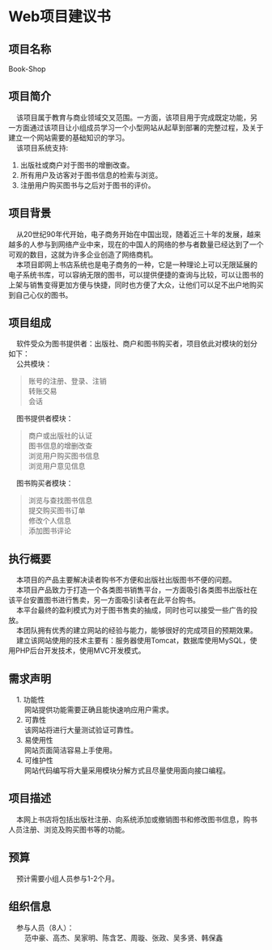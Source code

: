 # Web项目建议书
## 项目名称

  Book-Shop

## 项目简介

&nbsp;&nbsp;&nbsp;&nbsp;该项目属于教育与商业领域交叉范围。一方面，该项目用于完成既定功能，另一方面通过该项目让小组成员学习一个小型网站从起草到部署的完整过程，及关于建立一个网站需要的基础知识的学习。  
&nbsp;&nbsp;&nbsp;&nbsp;该项目系统支持:  
  1. 出版社或商户对于图书的增删改查。  
  2. 所有用户及访客对于图书信息的检索与浏览。  
  3. 注册用户购买图书与之后对于图书的评价。  

## 项目背景

&nbsp;&nbsp;&nbsp;&nbsp;从20世纪90年代开始，电子商务开始在中国出现，随着近三十年的发展，越来越多的人参与到网络产业中来，现在的中国人的网络的参与者数量已经达到了一个可观的数目，这就为许多企业创造了网络商机。  
&nbsp;&nbsp;&nbsp;&nbsp;本项目即网上书店系统也是电子商务的一种，它是一种理论上可以无限延展的电子系统书库，可以容纳无限的图书，可以提供便捷的查询与比较，可以让图书的上架与销售变得更加方便与快捷，同时也方便了大众，让他们可以足不出户地购买到自己心仪的图书。  

## 项目组成

&nbsp;&nbsp;&nbsp;&nbsp;软件受众为图书提供者：出版社、商户和图书购买者，项目依此对模块的划分如下：  
&nbsp;&nbsp;&nbsp;&nbsp;公共模块：  

> 账号的注册、登录、注销  
> 转账交易  
> 会话  

&nbsp;&nbsp;&nbsp;&nbsp;图书提供者模块：  

> 商户或出版社的认证  
> 图书信息的增删改查  
> 浏览用户购买图书信息  
> 浏览用户意见信息  

&nbsp;&nbsp;&nbsp;&nbsp;图书购买者模块：  

> 浏览与查找图书信息  
> 提交购买图书订单  
> 修改个人信息  
> 添加图书评论  

## 执行概要

&nbsp;&nbsp;&nbsp;&nbsp;本项目的产品主要解决读者购书不方便和出版社出版图书不便的问题。  
&nbsp;&nbsp;&nbsp;&nbsp;本项目产品致力于打造一个各类图书销售平台，一方面吸引各类图书出版社在该平台安置图书进行售卖，另一方面吸引读者在此平台购书。  
&nbsp;&nbsp;&nbsp;&nbsp;本平台最终的盈利模式为对于图书售卖的抽成，同时也可以接受一些广告的投放。  
&nbsp;&nbsp;&nbsp;&nbsp;本团队拥有优秀的建立网站的经验与能力，能够很好的完成项目的预期效果。  
&nbsp;&nbsp;&nbsp;&nbsp;建立该网站使用的技术主要有：服务器使用Tomcat，数据库使用MySQL，使用PHP后台开发技术，使用MVC开发模式。  

## 需求声明

&nbsp;&nbsp;&nbsp;&nbsp;1. 功能性  
&nbsp;&nbsp;&nbsp;&nbsp;&nbsp;&nbsp;&nbsp;&nbsp;网站提供功能需要正确且能快速响应用户需求。  
&nbsp;&nbsp;&nbsp;&nbsp;2. 可靠性  
&nbsp;&nbsp;&nbsp;&nbsp;&nbsp;&nbsp;&nbsp;&nbsp;该网站将进行大量测试验证可靠性。  
&nbsp;&nbsp;&nbsp;&nbsp;3. 易使用性  
&nbsp;&nbsp;&nbsp;&nbsp;&nbsp;&nbsp;&nbsp;&nbsp;网站页面简洁容易上手使用。  
&nbsp;&nbsp;&nbsp;&nbsp;4. 可维护性  
&nbsp;&nbsp;&nbsp;&nbsp;&nbsp;&nbsp;&nbsp;&nbsp;网站代码编写将大量采用模块分解方式且尽量使用面向接口编程。  

## 项目描述

&nbsp;&nbsp;&nbsp;&nbsp;本网上书店将包括出版社注册、向系统添加或撤销图书和修改图书信息，购书人员注册、浏览及购买图书等的功能。  

## 预算

&nbsp;&nbsp;&nbsp;&nbsp;预计需要小组人员参与1-2个月。  

## 组织信息

&nbsp;&nbsp;&nbsp;&nbsp;参与人员（8人）：  
&nbsp;&nbsp;&nbsp;&nbsp;&nbsp;&nbsp;&nbsp;&nbsp;范中豪、高杰、吴家明、陈含艺、周璇、张政、吴多贤、韩保鑫  
